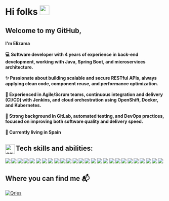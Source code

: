 <h1>Hi folks <img alt="sobre a imagem" src="https://emojis.slackmojis.com/emojis/images/1588177020/8809/wave_hello.gif?1588177020" width="30"/></h1>
  
 

<h2>Welcome to my GitHub,</h2>

<h4>
I'm Elizama <br/><br/>
💻 Software developer with 4 years of experience in back-end development, working with Java, Spring Boot, and microservices architecture. <br/><br/>
✨ Passionate about building scalable and secure RESTful APIs, always applying clean code, component reuse, and performance optimization. <br/><br/>
🚀 Experienced in Agile/Scrum teams, continuous integration and delivery (CI/CD) with Jenkins, and cloud orchestration using OpenShift, Docker, and Kubernetes. <br/><br/>
🔧 Strong background in GitLab, automated testing, and DevOps practices, focused on improving both software quality and delivery speed. <br/><br/>
📍 Currently living in Spain
</h4>

<h2>Tech skills and abilities: <img align="left" alt="arrow down" src="https://emojis.slackmojis.com/emojis/images/1598815727/10343/arrow-down.gif?1598815727" width="30"/> </h2> 

<h5>

<img src="https://img.shields.io/badge/-Java-orange" />
<img src="https://img.shields.io/badge/-%20Spring%20Boot-green" />
<img src="https://img.shields.io/badge/Spring-Security-green" />
<img src="https://img.shields.io/badge/-Envers-lightgrey" />
<img src="https://img.shields.io/badge/-LiquiBase-orange" />
<img src="https://img.shields.io/badge/Spring-%20Data%20JPA-red" />
<img src="https://img.shields.io/badge/-JUnit-brightgreen" />
<img src="https://img.shields.io/badge/-Maven-C71A36" />
<img src="https://img.shields.io/badge/HTML%2FCSS%2F-Bootstrap-blue" />
<img src="https://img.shields.io/badge/-MySQL-blueviolet" />
<img src="https://img.shields.io/badge/-REST%20APIs-yellowgreen" />
<img src="https://img.shields.io/badge/-Swagger-85EA2D" />
<img src="https://img.shields.io/badge/-Postman-FF6C37" />
<img src="https://img.shields.io/badge/-Microservices%20Architecture-lightgrey" />
<img src="https://img.shields.io/badge/-Domain--Driven%20Design-lightgrey" />
<img src="https://img.shields.io/badge/-GIT-black" />
<img src="https://img.shields.io/badge/-GitLab-orange" />
<img src="https://img.shields.io/badge/-Agile%2FScrum-blue" />
<img src="https://img.shields.io/badge/-CI%2FCD-green" />
<img src="https://img.shields.io/badge/-Jenkins-red" />
<img src="https://img.shields.io/badge/-Docker-blue" />
<img src="https://img.shields.io/badge/-Kubernetes-326CE5" />
<img src="https://img.shields.io/badge/-OpenShift-EE0000" />
<img src="https://img.shields.io/badge/-Cloud-lightblue" />
<img src="https://img.shields.io/badge/-DevOps-cyan" />
<img src="https://img.shields.io/badge/-Automated%20Testing-brightgreen" />

</h5>

<h2>Where you can find me 📬</h2>

<a href="https://www.linkedin.com/in/elizamamelo/">
         <img alt="Qries" src="https://img.shields.io/badge/LinkedIn-0077B5?style=for-the-badge&logo=linkedin&logoColor=white&link=https://www.linkedin.com/in/elizama-melo-27150145">
      </a>
 

